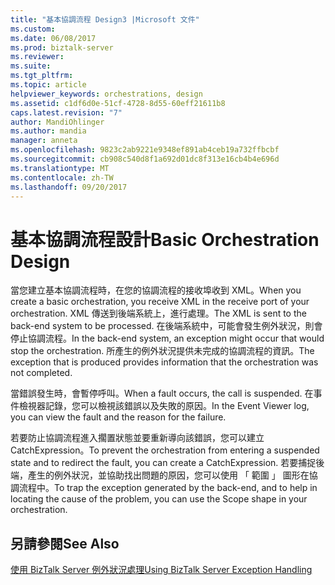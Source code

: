 ```yaml
---
title: "基本協調流程 Design3 |Microsoft 文件"
ms.custom: 
ms.date: 06/08/2017
ms.prod: biztalk-server
ms.reviewer: 
ms.suite: 
ms.tgt_pltfrm: 
ms.topic: article
helpviewer_keywords: orchestrations, design
ms.assetid: c1df6d0e-51cf-4728-8d55-60eff21611b8
caps.latest.revision: "7"
author: MandiOhlinger
ms.author: mandia
manager: anneta
ms.openlocfilehash: 9823c2ab9221e9348ef891ab4ceb19a732ffbcbf
ms.sourcegitcommit: cb908c540d8f1a692d01dc8f313e16cb4b4e696d
ms.translationtype: MT
ms.contentlocale: zh-TW
ms.lasthandoff: 09/20/2017
---
```

# <a name="basic-orchestration-design"></a><span data-ttu-id="dec12-102">基本協調流程設計</span><span class="sxs-lookup"><span data-stu-id="dec12-102">Basic Orchestration Design</span></span>
<span data-ttu-id="dec12-103">當您建立基本協調流程時，在您的協調流程的接收埠收到 XML。</span><span class="sxs-lookup"><span data-stu-id="dec12-103">When you create a basic orchestration, you receive XML in the receive port of your orchestration.</span></span> <span data-ttu-id="dec12-104">XML 傳送到後端系統上，進行處理。</span><span class="sxs-lookup"><span data-stu-id="dec12-104">The XML is sent to the back-end system to be processed.</span></span> <span data-ttu-id="dec12-105">在後端系統中，可能會發生例外狀況，則會停止協調流程。</span><span class="sxs-lookup"><span data-stu-id="dec12-105">In the back-end system, an exception might occur that would stop the orchestration.</span></span> <span data-ttu-id="dec12-106">所產生的例外狀況提供未完成的協調流程的資訊。</span><span class="sxs-lookup"><span data-stu-id="dec12-106">The exception that is produced provides information that the orchestration was not completed.</span></span>  
  
 <span data-ttu-id="dec12-107">當錯誤發生時，會暫停呼叫。</span><span class="sxs-lookup"><span data-stu-id="dec12-107">When a fault occurs, the call is suspended.</span></span> <span data-ttu-id="dec12-108">在事件檢視器記錄，您可以檢視該錯誤以及失敗的原因。</span><span class="sxs-lookup"><span data-stu-id="dec12-108">In the Event Viewer log, you can view the fault and the reason for the failure.</span></span>  
  
 <span data-ttu-id="dec12-109">若要防止協調流程進入擱置狀態並要重新導向該錯誤，您可以建立 CatchExpression。</span><span class="sxs-lookup"><span data-stu-id="dec12-109">To prevent the orchestration from entering a suspended state and to redirect the fault, you can create a CatchExpression.</span></span> <span data-ttu-id="dec12-110">若要捕捉後端，產生的例外狀況，並協助找出問題的原因，您可以使用 「 範圍 」 圖形在協調流程中。</span><span class="sxs-lookup"><span data-stu-id="dec12-110">To trap the exception generated by the back-end, and to help in locating the cause of the problem, you can use the Scope shape in your orchestration.</span></span>  
  
## <a name="see-also"></a><span data-ttu-id="dec12-111">另請參閱</span><span class="sxs-lookup"><span data-stu-id="dec12-111">See Also</span></span>  
 [<span data-ttu-id="dec12-112">使用 BizTalk Server 例外狀況處理</span><span class="sxs-lookup"><span data-stu-id="dec12-112">Using BizTalk Server Exception Handling</span></span>](../core/using-biztalk-server-exception-handling5.md)